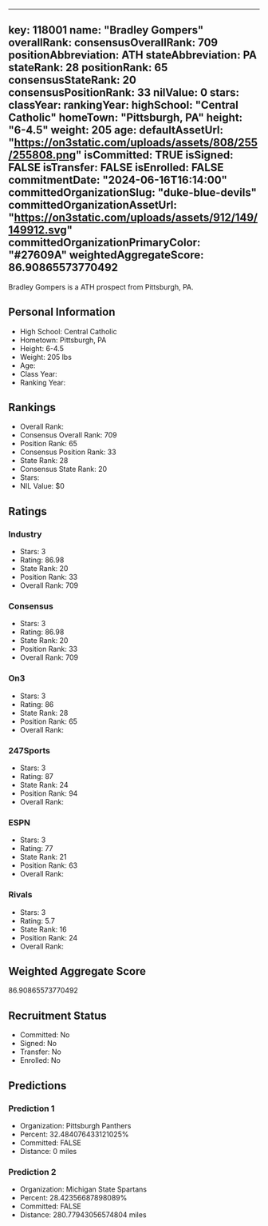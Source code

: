 ---
  key: 118001
  name: "Bradley Gompers"
  overallRank: 
  consensusOverallRank: 709
  positionAbbreviation: ATH
  stateAbbreviation: PA
  stateRank: 28
  positionRank: 65
  consensusStateRank: 20
  consensusPositionRank: 33
  nilValue: 0
  stars: 
  classYear: 
  rankingYear: 
  highSchool: "Central Catholic"
  homeTown: "Pittsburgh, PA"
  height: "6-4.5"
  weight: 205
  age: 
  defaultAssetUrl: "https://on3static.com/uploads/assets/808/255/255808.png"
  isCommitted: TRUE
  isSigned: FALSE
  isTransfer: FALSE
  isEnrolled: FALSE
  commitmentDate: "2024-06-16T16:14:00"
  committedOrganizationSlug: "duke-blue-devils"
  committedOrganizationAssetUrl: "https://on3static.com/uploads/assets/912/149/149912.svg"
  committedOrganizationPrimaryColor: "#27609A"
  weightedAggregateScore: 86.90865573770492
  ---
  
  Bradley Gompers is a ATH prospect from Pittsburgh, PA.
  
  ## Personal Information
  - High School: Central Catholic
  - Hometown: Pittsburgh, PA
  - Height: 6-4.5
  - Weight: 205 lbs
  - Age: 
  - Class Year: 
  - Ranking Year: 
  
  ## Rankings
  - Overall Rank: 
  - Consensus Overall Rank: 709
  - Position Rank: 65
  - Consensus Position Rank: 33
  - State Rank: 28
  - Consensus State Rank: 20
  - Stars: 
  - NIL Value: $0
  
  ## Ratings
  
  ### Industry
  - Stars: 3
  - Rating: 86.98
  - State Rank: 20
  - Position Rank: 33
  - Overall Rank: 709
  
  ### Consensus
  - Stars: 3
  - Rating: 86.98
  - State Rank: 20
  - Position Rank: 33
  - Overall Rank: 709
  
  ### On3
  - Stars: 3
  - Rating: 86
  - State Rank: 28
  - Position Rank: 65
  - Overall Rank: 
  
  ### 247Sports
  - Stars: 3
  - Rating: 87
  - State Rank: 24
  - Position Rank: 94
  - Overall Rank: 
  
  ### ESPN
  - Stars: 3
  - Rating: 77
  - State Rank: 21
  - Position Rank: 63
  - Overall Rank: 
  
  ### Rivals
  - Stars: 3
  - Rating: 5.7
  - State Rank: 16
  - Position Rank: 24
  - Overall Rank: 
  
  ## Weighted Aggregate Score
  86.90865573770492
  
  ## Recruitment Status
  - Committed: No
  - Signed: No
  - Transfer: No
  - Enrolled: No
  
  
  
  ## Predictions
  
  ### Prediction 1
  - Organization: Pittsburgh Panthers
  - Percent: 32.484076433121025%
  - Committed: FALSE
  - Distance: 0 miles
  
  ### Prediction 2
  - Organization: Michigan State Spartans
  - Percent: 28.42356687898089%
  - Committed: FALSE
  - Distance: 280.77943056574804 miles
  